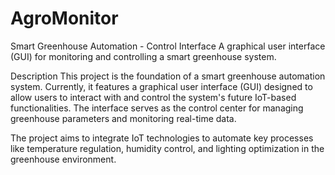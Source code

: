 # AgroMonitor
Smart Greenhouse Automation - Control Interface
A graphical user interface (GUI) for monitoring and controlling a smart greenhouse system.

Description
This project is the foundation of a smart greenhouse automation system. Currently, it features a graphical user interface (GUI) designed to allow users to interact with and control the system's future IoT-based functionalities. The interface serves as the control center for managing greenhouse parameters and monitoring real-time data.

The project aims to integrate IoT technologies to automate key processes like temperature regulation, humidity control, and lighting optimization in the greenhouse environment.
